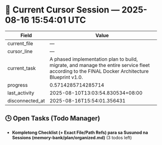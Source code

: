 # 📝 Current Cursor Session — 2025-08-16 15:54:01 UTC

| Field | Value |
|-------|-------|
| current_file | — |
| cursor_line | — |
| current_task | A phased implementation plan to build, migrate, and manage the entire service fleet according to the FINAL Docker Architecture Blueprint v1.0. |
| progress | 0.5714285714285714 |
| last_activity | 2025-08-10T13:03:54.830534+08:00 |
| disconnected_at | 2025-08-16T15:54:01.356431 |

## 🕒 Open Tasks (Todo Manager)
- **Kompletong Checklist (+ Exact File/Path Refs) para sa Susunod na Sessions (memory-bank/plan/organized.md)** (3 todos left)
